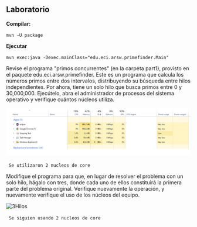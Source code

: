 ## Laboratorio
**Compilar:**
~~~
mvn -U package
~~~
**Ejecutar**
~~~
mvn exec:java -Dexec.mainClass="edu.eci.arsw.primefinder.Main"
~~~


Revise el programa "primos concurrentes" (en la carpeta part1), provisto en el paquete edu.eci.arsw.primefinder. Este es un programa que calcula los números primos entre dos intervalos, distribuyendo su búsqueda entre hilos independientes. Por ahora, tiene un solo hilo que busca primos entre 0 y 30,000,000. Ejecútelo, abra el administrador de procesos del sistema operativo y verifique cuántos núcleos utiliza.

![1Hilo](https://github.com/JaySanchez0/ARSW-LAB01/blob/master/DOGS_RACE/img/media/DogRace1.PNG)

``` Se utilizaron 2 nucleos de core```


Modifique el programa para que, en lugar de resolver el problema con un solo hilo, hágalo con tres, donde cada uno de ellos constituirá la primera parte del problema original. Verifique nuevamente la operación, y nuevamente verifique el uso de los núcleos del equipo.

![3Hilos](https://github.com/JaySanchez0/ARSW-LAB01/blob/master/DOGS_RACE/img/media/DogRace3.PNG)

``` Se siguien usando 2 nucleos de core```
